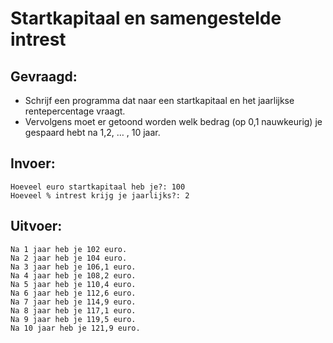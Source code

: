 # Startkapitaal en samengestelde intrest

## Gevraagd:

* Schrijf een programma dat naar een startkapitaal en het jaarlijkse rentepercentage vraagt. 
* Vervolgens moet er getoond worden welk bedrag (op 0,1 nauwkeurig) je gespaard hebt na 1,2, … , 10 jaar.

## Invoer:
```
Hoeveel euro startkapitaal heb je?: 100 
Hoeveel % intrest krijg je jaarlijks?: 2
```

## Uitvoer:
```
Na 1 jaar heb je 102 euro.
Na 2 jaar heb je 104 euro.
Na 3 jaar heb je 106,1 euro.
Na 4 jaar heb je 108,2 euro.
Na 5 jaar heb je 110,4 euro.
Na 6 jaar heb je 112,6 euro.
Na 7 jaar heb je 114,9 euro.
Na 8 jaar heb je 117,1 euro.
Na 9 jaar heb je 119,5 euro.
Na 10 jaar heb je 121,9 euro.

```
